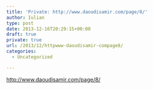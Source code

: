 ```yaml
---
title: 'Private: http://www.daoudisamir.com/page/8/'
author: Iulian
type: post
date: 2013-12-16T20:29:15+00:00
draft: true
private: true
url: /2013/12/httpwww-daoudisamir-compage8/
categories:
  - Uncategorized

---
```

http://www.daoudisamir.com/page/8/